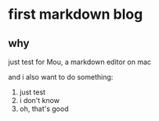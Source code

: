 <!--
@title: first markdown blog
@description: test descrption
@dest: ./html/test.html
@template: ./templates/default.tpl
@abstract: just a test
    test
-->

# first markdown blog

## why

just test for Mou, a markdown editor on mac

and i also want to do something:

<!--just comment
-->

1. just test
2. i don't know
3. oh, that's good
